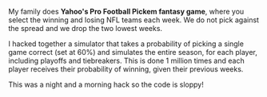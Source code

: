 My family does **Yahoo's Pro Football Pickem fantasy game**, where you select the winning and losing NFL teams each week. We do not pick against the spread and we drop the two lowest weeks.

I hacked together a simulator that takes a probability of picking a single game correct (set at 60%) and simulates the entire season, for each player, including playoffs and tiebreakers. This is done 1 million times and each player receives their probability of winning, given their previous weeks.

This was a night and a morning hack so the code is sloppy!